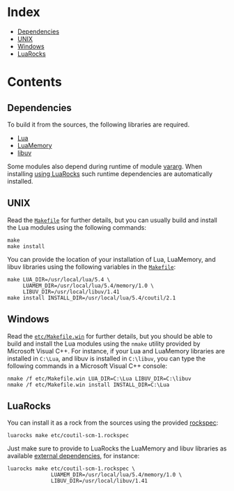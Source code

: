 Index
=====

- [Dependencies](#dependencies)
- [UNIX](#unix)
- [Windows](#windows)
- [LuaRocks](#luarocks)

Contents
========

Dependencies
------------

To build it from the sources,
the following libraries are required.

- [Lua](https://www.lua.org)
- [LuaMemory](https://github.com/renatomaia/lua-memory)
- [libuv](https://github.com/libuv)

Some modules also depend during runtime of module [vararg](https://github.com/renatomaia/luavararg).
When installing [using LuaRocks](#luarocks) such runtime dependencies are automatically installed.

UNIX
----

Read the [`Makefile`](Makefile) for further details,
but you can usually build and install the Lua modules using the following commands:

```shell
make
make install
```

You can provide the location of your installation of Lua, LuaMemory, and libuv libraries using the following variables in the [`Makefile`](Makefile):

```shell
make LUA_DIR=/usr/local/lua/5.4 \
     LUAMEM_DIR=/usr/local/lua/5.4/memory/1.0 \
     LIBUV_DIR=/usr/local/libuv/1.41
make install INSTALL_DIR=/usr/local/lua/5.4/coutil/2.1
```

Windows
-------

Read the [`etc/Makefile.win`](etc/Makefile.win) for further details,
but you should be able to build and install the Lua modules using the `nmake` utility provided by Microsoft Visual C++.
For instance,
if your Lua and LuaMemory libraries are installed in `C:\Lua`,
and libuv is installed in `C:\libuv`,
you can type the following commands in a Microsoft Visual C++ console:

```shell
nmake /f etc/Makefile.win LUA_DIR=C:\Lua LIBUV_DIR=C:\libuv
nmake /f etc/Makefile.win install INSTALL_DIR=C:\Lua
```

LuaRocks
--------

You can install it as a rock from the sources using the provided [rockspec](etc/coutil-scm-1.rockspec):

```shell
luarocks make etc/coutil-scm-1.rockspec
```

Just make sure to provide to LuaRocks the LuaMemory and libuv libraries as available [external dependencies](https://github.com/luarocks/luarocks/wiki/Platform-agnostic-external-dependencies),
for instance:

```shell
luarocks make etc/coutil-scm-1.rockspec \
              LUAMEM_DIR=/usr/local/lua/5.4/memory/1.0 \
              LIBUV_DIR=/usr/local/libuv/1.41
```

